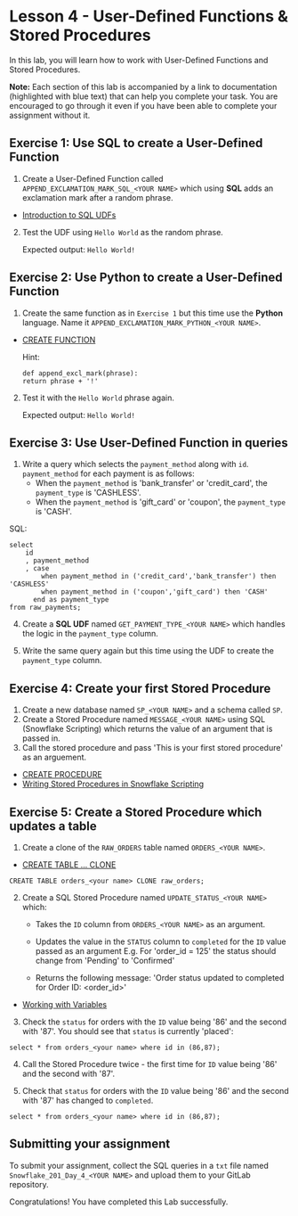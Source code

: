 # Lesson 4 - User-Defined Functions & Stored Procedures

In this lab, you will learn how to work with User-Defined Functions and Stored Procedures.

**Note:** Each section of this lab is accompanied by a link to documentation (highlighted with blue text) that can help you complete your task. You are encouraged to go through it even if you have been able to complete your assignment without it.


## Exercise 1: Use SQL to create a User-Defined Function
1. Create a User-Defined Function called `APPEND_EXCLAMATION_MARK_SQL_<YOUR NAME>` which using **SQL** adds an exclamation mark after a random phrase. 

* [Introduction to SQL UDFs](https://docs.snowflake.com/en/developer-guide/udf/sql/udf-sql-introduction)

2. Test the UDF using `Hello World` as the random phrase. 

    Expected output: `Hello World!`


## Exercise 2: Use Python to create a User-Defined Function
1. Create the same function as in `Exercise 1` but this time use the **Python** language. Name it `APPEND_EXCLAMATION_MARK_PYTHON_<YOUR NAME>`.

* [CREATE FUNCTION](https://docs.snowflake.com/en/sql-reference/sql/create-function)

    Hint:
    ```
    def append_excl_mark(phrase):
    return phrase + '!'
    ```
2. Test it with the `Hello World` phrase again.

    Expected output: `Hello World!`


## Exercise 3: Use User-Defined Function in queries
1. Write a query which selects the `payment_method` along with `id`.
    `payment_method` for each payment is as follows: 
    - When the `payment_method` is 'bank_transfer' or 'credit_card', the `payment_type` is 'CASHLESS'.
    - When the `payment_method` is 'gift_card' or 'coupon', the `payment_type` is 'CASH'.

SQL:
```
select
    id
    , payment_method
    , case 
        when payment_method in ('credit_card','bank_transfer') then 'CASHLESS' 
        when payment_method in ('coupon','gift_card') then 'CASH' 
      end as payment_type
from raw_payments;
```

4. Create a **SQL UDF** named `GET_PAYMENT_TYPE_<YOUR NAME>` which handles the logic in the `payment_type` column.

5. Write the same query again but this time using the UDF to create the `payment_type` column.


## Exercise 4: Create your first Stored Procedure
1. Create a new database named `SP_<YOUR NAME>` and a schema called `SP`.
2. Create a Stored Procedure named `MESSAGE_<YOUR NAME>` using SQL (Snowflake Scripting) which returns the value of an argument that is passed in. 
3. Call the stored procedure and pass 'This is your first stored procedure' as an arguement.

* [CREATE PROCEDURE](https://docs.snowflake.com/en/sql-reference/sql/create-procedure)
* [Writing Stored Procedures in Snowflake Scripting](https://docs.snowflake.com/en/developer-guide/stored-procedure/stored-procedures-snowflake-scripting)

## Exercise 5: Create a Stored Procedure which updates a table
1. Create a clone of the `RAW_ORDERS` table named `ORDERS_<YOUR NAME>`.

* [CREATE TABLE ... CLONE](https://docs.snowflake.com/en/sql-reference/sql/create-table#create-table-clone)

```
CREATE TABLE orders_<your name> CLONE raw_orders;
```

2. Create a SQL Stored Procedure named `UPDATE_STATUS_<YOUR NAME>` which:

    - Takes the `ID` column from `ORDERS_<YOUR NAME>` as an argument.

    - Updates the value in the `STATUS` column to `completed` for the `ID` value passed as an argument
        E.g. For 'order_id = 125' the status should change from 'Pending' to 'Confirmed'

    - Returns the following message: 'Order status updated to completed for Order ID: <order_id>'

* [Working with Variables](https://docs.snowflake.com/en/developer-guide/snowflake-scripting/variables#label-snowscript-variables-binding)

3. Check the `status` for orders with the `ID` value being '86' and the second with '87'. You should see that `status` is currently 'placed':

```
select * from orders_<your name> where id in (86,87);
```

4. Call the Stored Procedure twice - the first time for `ID` value being '86' and the second with '87'. 

5. Check that `status` for orders with the `ID` value being '86' and the second with '87' has changed to `completed`.

```
select * from orders_<your name> where id in (86,87);
```


## Submitting your assignment
To submit your assignment, collect the SQL queries in a `txt` file named `Snowflake_201_Day_4_<YOUR NAME>` and upload them to your GitLab repository.

Congratulations! You have completed this Lab successfully.




